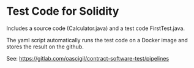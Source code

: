 Test Code for Solidity
======

Includes a source code (Calculator.java) and a test code FirstTest.java.

The yaml script automatically runs the test code on a Docker image and stores 
the result on the github.  

See: https://gitlab.com/oascigil/contract-software-test/pipelines
